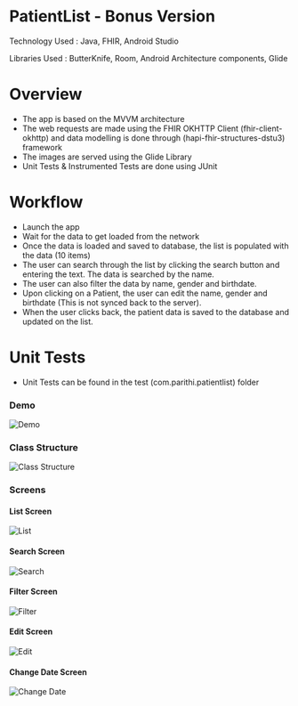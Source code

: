 # PatientList - Bonus Version

Technology Used : Java, FHIR, Android Studio

Libraries Used : ButterKnife, Room, Android Architecture components, Glide

# Overview

  - The app is based on the MVVM architecture
  - The web requests are made using the FHIR OKHTTP Client (fhir-client-okhttp) and data modelling is done through (hapi-fhir-structures-dstu3) framework
  - The images are served using the Glide Library
  - Unit Tests & Instrumented Tests are done using JUnit

# Workflow

   - Launch the app
   - Wait for the data to get loaded from the network
   - Once the data is loaded and saved to database, the list is populated with the data (10 items)
   - The user can search through the list by clicking the search button and entering the text. The data is searched by the name.
   - The user can also filter the data by name, gender and birthdate.
   - Upon clicking on a Patient, the user can edit the name, gender and birthdate (This is not synced back to the server).
   - When the user clicks back, the patient data is saved to the database and updated on the list.

# Unit Tests

   - Unit Tests can be found in the test (com.parithi.patientlist) folder

### Demo

![Demo](play.gif)

### Class Structure

![Class Structure](ClassStructure.png)

### Screens

#### List Screen

![List](1.png)

#### Search Screen
![Search](2.png)

#### Filter Screen
![Filter](3.png)

#### Edit Screen
![Edit](4.png)

#### Change Date Screen
![Change Date](5.png)

